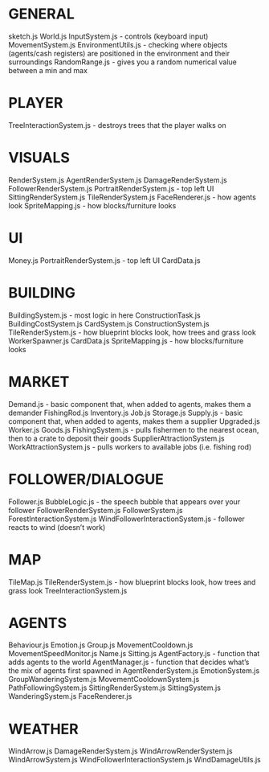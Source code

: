 # GENERAL
sketch.js
World.js
InputSystem.js - controls (keyboard input)
MovementSystem.js
EnvironmentUtils.js - checking where objects (agents/cash registers) are positioned in the environment and their surroundings
RandomRange.js - gives you a random numerical value between a min and max

# PLAYER
TreeInteractionSystem.js - destroys trees that the player walks on

# VISUALS
RenderSystem.js
AgentRenderSystem.js
DamageRenderSystem.js
FollowerRenderSystem.js
PortraitRenderSystem.js - top left UI
SittingRenderSystem.js
TileRenderSystem.js
FaceRenderer.js - how agents look
SpriteMapping.js - how blocks/furniture looks

# UI
Money.js
PortraitRenderSystem.js - top left UI
CardData.js

# BUILDING
BuildingSystem.js - most logic in here
ConstructionTask.js
BuildingCostSystem.js
CardSystem.js
ConstructionSystem.js
TileRenderSystem.js - how blueprint blocks look, how trees and grass look 
WorkerSpawner.js
CardData.js
SpriteMapping.js - how blocks/furniture looks

# MARKET
Demand.js - basic component that, when added to agents, makes them a demander
FishingRod.js
Inventory.js
Job.js
Storage.js
Supply.js - basic component that, when added to agents, makes them a supplier
Upgraded.js
Worker.js
Goods.js
FishingSystem.js - pulls fishermen to the nearest ocean, then to a crate to deposit their goods
SupplierAttractionSystem.js
WorkAttractionSystem.js - pulls workers to available jobs (i.e. fishing rod)

# FOLLOWER/DIALOGUE
Follower.js
BubbleLogic.js - the speech bubble that appears over your follower
FollowerRenderSystem.js
FollowerSystem.js
ForestInteractionSystem.js
WindFollowerInteractionSystem.js - follower reacts to wind (doesn’t work)

# MAP
TileMap.js
TileRenderSystem.js - how blueprint blocks look, how trees and grass look 
TreeInteractionSystem.js

# AGENTS
Behaviour.js 
Emotion.js
Group.js
MovementCooldown.js
MovementSpeedMonitor.js
Name.js
Sitting.js
AgentFactory.js - function that adds agents to the world
AgentManager.js - function that decides what’s the mix of agents first spawned in
AgentRenderSystem.js
EmotionSystem.js
GroupWanderingSystem.js
MovementCooldownSystem.js
PathFollowingSystem.js
SittingRenderSystem.js
SittingSystem.js
WanderingSystem.js
FaceRenderer.js

# WEATHER
WindArrow.js
DamageRenderSystem.js
WindArrowRenderSystem.js
WindArrowSystem.js
WindFollowerInteractionSystem.js
WindDamageUtils.js

